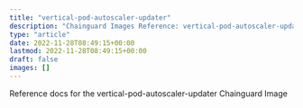 ```yaml
---
title: "vertical-pod-autoscaler-updater"
description: "Chainguard Images Reference: vertical-pod-autoscaler-updater"
type: "article"
date: 2022-11-28T08:49:15+00:00
lastmod: 2022-11-28T08:49:15+00:00
draft: false
images: []
---
```


Reference docs for the vertical-pod-autoscaler-updater Chainguard Image
